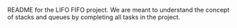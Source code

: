 README for the LIFO FIFO project. We are meant to understand the concept of stacks and queues by completing all tasks in the project.
